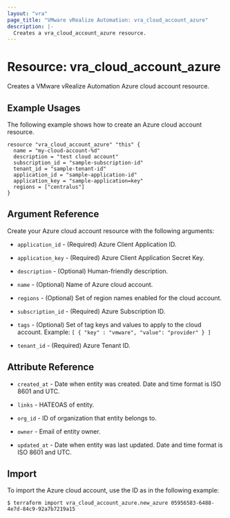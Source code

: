 ```yaml
---
layout: "vra"
page_title: "VMware vRealize Automation: vra_cloud_account_azure"
description: |-
  Creates a vra_cloud_account_azure resource.
---
```


# Resource: vra\_cloud\_account\_azure

Creates a VMware vRealize Automation Azure cloud account resource.

## Example Usages

The following example shows how to create an Azure cloud account resource.

```hcl
resource "vra_cloud_account_azure" "this" {
  name = "my-cloud-account-%d"
  description = "test cloud account"
  subscription_id = "sample-subscription-id"
  tenant_id = "sample-tenant-id"
  application_id = "sample-application-id"
  application_key = "sample-application=key"
  regions = ["centralus"]
}
```

## Argument Reference

Create your Azure cloud account resource with the following arguments:

* `application_id` - (Required) Azure Client Application ID.

* `application_key` - (Required) Azure Client Application Secret Key.

* `description` - (Optional) Human-friendly description.

* `name` - (Optional) Name of Azure cloud account.

* `regions` - (Optional) Set of region names enabled for the cloud account.

* `subscription_id` - (Required) Azure Subscription ID.

* `tags` - (Optional) Set of tag keys and values to apply to the cloud account.
Example: `[ { "key" : "vmware", "value": "provider" } ]`

* `tenant_id` - (Required) Azure Tenant ID.

## Attribute Reference

* `created_at` - Date when entity was created. Date and time format is ISO 8601 and UTC.

* `links` - HATEOAS of entity.

* `org_id` - ID of organization that entity belongs to.

* `owner` - Email of entity owner.

* `updated_at` - Date when entity was last updated. Date and time format is ISO 8601 and UTC.

## Import

To import the Azure cloud account, use the ID as in the following example:

`$ terraform import vra_cloud_account_azure.new_azure 05956583-6488-4e7d-84c9-92a7b7219a15`
